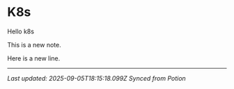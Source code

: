 # K8s

Hello k8s

This is a new note.

Here is a new line.



---
*Last updated: 2025-09-05T18:15:18.099Z*
*Synced from Potion*